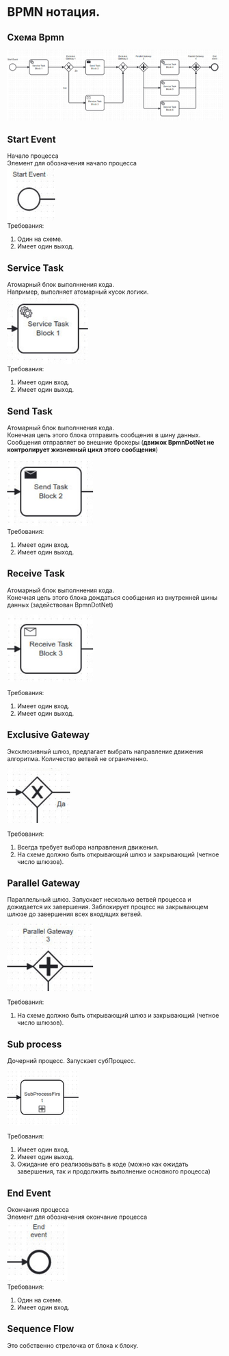# BPMN нотация.

## Схема Bpmn

![plot](./Images/bpmn_001.jpg)<br>

## Start Event

Начало процесса <br>
Элемент для обозначения начало процесса <br>
![plot](./Images/start_event.jpg)<br>
Требования:

1. Один на схеме.
2. Имеет один выход.

## Service Task

Атомарный блок выполннения кода. <br>
Например, выполняет атомарный кусок логики.<br>
![plot](./Images/service_task.jpg)<br>
Требования:

1. Имеет один вход.
2. Имеет один выход.

## Send Task

Атомарный блок выполннения кода. <br>
Конечная цель этого блока отправить сообщения в шину данных.
Сообщения отправляет во внешние брокеры (**движок BpmnDotNet не контролирует жизненный цикл этого сообщения**)

![plot](./Images/send_task.jpg)<br>
Требования:

1. Имеет один вход.
2. Имеет один выход.

## Receive Task

Атомарный блок выполннения кода. <br>
Конечная цель этого блока дождаться сообщения из внутренней шины данных (задействован BpmnDotNet)

![plot](./Images/receive_task.jpg)<br>

Требования:

1. Имеет один вход.
2. Имеет один выход.

## Exclusive Gateway

Эксклюзивный шлюз, предлагает выбрать направление движения алгоритма.
Количество ветвей не ограниченно.

![plot](./Images/exlusive_gateway.jpg)

Требования: <br>

1. Всегда требует выбора направления движения.
2. На схеме должно быть открывающий шлюз и закрывающий (четное число шлюзов).

## Parallel Gateway

Параллельный шлюз. Запускает несколько ветвей процесса и дожидается их завершения.
Заблокирует процесс на закрывающем шлюзе до завершения всех входящих ветвей.

![plot](./Images/parallel_gateway.jpg)

Требования:<br>

1. На схеме должно быть открывающий шлюз и закрывающий (четное число шлюзов).

## Sub process

Дочерний процесс. Запускает субПроцесс.

![plot](./Images/sub_process.jpg)

Требования:<br>

1. Имеет один вход.
2. Имеет один выход.
3. Ожидание его реализовывать в коде (можно как ожидать завершения, так и продолжить выполнение основного процесса)

## End Event

Окончания процесса <br>
Элемент для обозначения окончание процесса <br>
![plot](./Images/end_event.jpg)<br>
Требования:

1. Один на схеме.
2. Имеет один вход.

## Sequence Flow

Это собственно стрелочка от блока к блоку.


